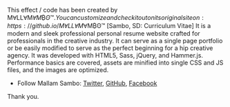 This effect / code has been created by MⱯLLⱯM$ⱯM₿ʘ™.
You can customize and check it out on its original site on: https://github.io/MⱯLLⱯM$ⱯM₿ʘ™
	[Sambo, SD: Curriculum Vitae]
It is a modern and sleek professional personal resume website crafted for professionals in the creative industry. It can serve as a single page portfolio or be easily modified to serve as the perfect beginning for a hip creative agency.
It was developed with HTML5, Sass, jQuery, and Hammer.js.
Performance basics are covered, assets are minified into single CSS and JS files, and the images are optimized.

* Follow Mallam Sambo: [Twitter](https://twitter.com/MallamSambo), [GitHub](https://github.com/MallamSambo), [Facebook](https://facebook.com/MallamSambo)

Thank you.